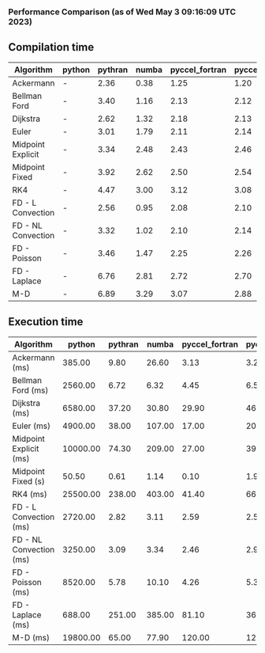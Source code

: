 ### Performance Comparison (as of Wed May  3 09:16:09 UTC 2023)
## Compilation time
Algorithm                 | python                    | pythran                   | numba                     | pyccel_fortran            | pyccel_c                 
------------------------- | ------------------------- | ------------------------- | ------------------------- | ------------------------- | -------------------------
Ackermann                 | -                         | 2.36                      | 0.38                      | 1.25                      | 1.20                     
Bellman Ford              | -                         | 3.40                      | 1.16                      | 2.13                      | 2.12                     
Dijkstra                  | -                         | 2.62                      | 1.32                      | 2.18                      | 2.13                     
Euler                     | -                         | 3.01                      | 1.79                      | 2.11                      | 2.14                     
Midpoint Explicit         | -                         | 3.34                      | 2.48                      | 2.43                      | 2.46                     
Midpoint Fixed            | -                         | 3.92                      | 2.62                      | 2.50                      | 2.54                     
RK4                       | -                         | 4.47                      | 3.00                      | 3.12                      | 3.08                     
FD - L Convection         | -                         | 2.56                      | 0.95                      | 2.08                      | 2.10                     
FD - NL Convection        | -                         | 3.32                      | 1.02                      | 2.10                      | 2.14                     
FD - Poisson              | -                         | 3.46                      | 1.47                      | 2.25                      | 2.26                     
FD - Laplace              | -                         | 6.76                      | 2.81                      | 2.72                      | 2.70                     
M-D                       | -                         | 6.89                      | 3.29                      | 3.07                      | 2.88                     

## Execution time
Algorithm                 | python                    | pythran                   | numba                     | pyccel_fortran            | pyccel_c                 
------------------------- | ------------------------- | ------------------------- | ------------------------- | ------------------------- | -------------------------
Ackermann (ms)            | 385.00                    | 9.80                      | 26.60                     | 3.13                      | 3.23                     
Bellman Ford (ms)         | 2560.00                   | 6.72                      | 6.32                      | 4.45                      | 6.57                     
Dijkstra (ms)             | 6580.00                   | 37.20                     | 30.80                     | 29.90                     | 46.60                    
Euler (ms)                | 4900.00                   | 38.00                     | 107.00                    | 17.00                     | 201.00                   
Midpoint Explicit (ms)    | 10000.00                  | 74.30                     | 209.00                    | 27.00                     | 399.00                   
Midpoint Fixed (s)        | 50.50                     | 0.61                      | 1.14                      | 0.10                      | 1.97                     
RK4 (ms)                  | 25500.00                  | 238.00                    | 403.00                    | 41.40                     | 663.00                   
FD - L Convection (ms)    | 2720.00                   | 2.82                      | 3.11                      | 2.59                      | 2.54                     
FD - NL Convection (ms)   | 3250.00                   | 3.09                      | 3.34                      | 2.46                      | 2.98                     
FD - Poisson (ms)         | 8520.00                   | 5.78                      | 10.10                     | 4.26                      | 5.30                     
FD - Laplace (ms)         | 688.00                    | 251.00                    | 385.00                    | 81.10                     | 368.00                   
M-D (ms)                  | 19800.00                  | 65.00                     | 77.90                     | 120.00                    | 121.00                   
